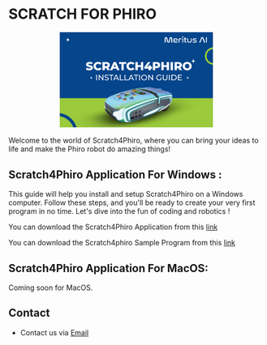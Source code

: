 # SCRATCH FOR PHIRO

<p align="center" width="100%">
    <img width="60%" src="Images/Phiro_BG.png" />
</p>

Welcome to the world of Scratch4Phiro, where you can bring your ideas to life and make the Phiro robot do amazing things! 

## Scratch4Phiro Application For Windows :

This guide will help you install and setup Scratch4Phiro on a Windows computer. Follow these steps, and you'll be ready to create your very first program in no time. Let's dive into the fun of coding and robotics !

You can download the Scratch4Phiro Application from this [link](https://drive.google.com/drive/u/2/folders/1rOG1lQMP_9CPBQqnD8n4YXOZBx_oV1Oc)

 You can download the Scratch4phiro Sample Program from this [link](https://drive.google.com/drive/folders/1UHYeajDcK3jpNzzfC3a9UBK4FeHGl4Rw)

## Scratch4Phiro Application For MacOS:

Coming soon for MacOS.

## Contact

- Contact us via [Email](mailto:support@meritus.ai)










